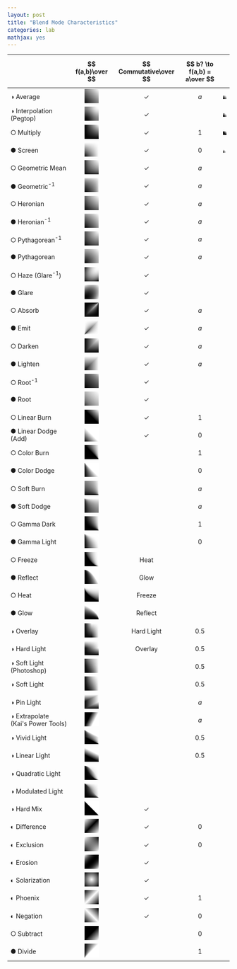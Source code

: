 ```yaml
---
layout: post
title: "Blend Mode Characteristics"
categories: lab
mathjax: yes
---
```


| | $$ f(a,b)\over $$ | $$ Commutative\over $$ | $$ b? \to f(a,b) = a\over $$ | |
| :--- | :---: | :---: | :---: | :---: |
| &#9681; Average | <img src="/img/blend-modes/Average.png" width="32"/> | &#10003; | $$ a $$ | <img src="/img/blend-modes/Average_Graph.png" width="32"/> |
| &#9681; Interpolation (Pegtop) | <img src="/img/blend-modes/Interpolation.png" width="32"/> | &#10003; | | <img src="/img/blend-modes/Interpolation_Graph.png" width="32"/> |
| &#9675; Multiply | <img src="/img/blend-modes/Multiply.png" width="32"/> | &#10003; | $$ 1 $$ | <img src="/img/blend-modes/Multiply_Graph.png" width="32"/> |
| &#9679; Screen | <img src="/img/blend-modes/Screen.png" width="32"/> | &#10003; | $$ 0 $$ | <img src="/img/blend-modes/Screen_Graph.png" width="32"/> |
| &#9675; Geometric Mean | <img src="/img/blend-modes/Geometric.png" width="32"/> | &#10003; | $$ a $$ |
| &#9679; Geometric<sup>-1</sup> | <img src="/img/blend-modes/GeometricInv.png" width="32"/> | &#10003; | $$ a $$ |
| &#9675; Heronian | <img src="/img/blend-modes/Heronian.png" width="32"/> | &#10003; | $$ a $$ |
| &#9679; Heronian<sup>-1</sup> | <img src="/img/blend-modes/HeronianInv.png" width="32"/> | &#10003; | $$ a $$ |
| &#9675; Pythagorean<sup>-1</sup> | <img src="/img/blend-modes/PythagoreanInv.png" width="32"/> | &#10003; | $$ a $$ |
| &#9679; Pythagorean | <img src="/img/blend-modes/Pythagorean.png" width="32"/> | &#10003; | $$ a $$ |
| &#9675; Haze (Glare<sup>-1</sup>) | <img src="/img/blend-modes/Haze.png" width="32"/> | &#10003; | 
| &#9679; Glare | <img src="/img/blend-modes/Glare.png" width="32"/> | &#10003; | 
| &#9675; Absorb | <img src="/img/blend-modes/Absorb.png" width="32"/> | &#10003; | $$ a $$ |
| &#9679; Emit | <img src="/img/blend-modes/Emit.png" width="32"/> | &#10003; | $$ a $$ |
| &#9675; Darken | <img src="/img/blend-modes/Darken.png" width="32"/> | &#10003; | $$ a $$ |
| &#9679; Lighten | <img src="/img/blend-modes/Lighten.png" width="32"/> | &#10003; | $$ a $$ |
| &#9675; Root<sup>-1</sup> | <img src="/img/blend-modes/RootInv.png" width="32"/> | &#10003; |
| &#9679; Root | <img src="/img/blend-modes/Root.png" width="32"/> | &#10003; |
| &#9675; Linear Burn | <img src="/img/blend-modes/LinearBurn.png" width="32"/> | &#10003; | $$ 1 $$ |
| &#9679; Linear Dodge (Add) | <img src="/img/blend-modes/Add.png" width="32"/> | &#10003; | $$ 0 $$ |
| &#9675; Color Burn | <img src="/img/blend-modes/Burn.png" width="32"/> | | $$ 1 $$ |
| &#9679; Color Dodge | <img src="/img/blend-modes/Dodge.png" width="32"/> | | $$ 0 $$ |
| &#9675; Soft Burn | <img src="/img/blend-modes/SoftBurn.png" width="32"/> | | $$ a $$ |
| &#9679; Soft Dodge | <img src="/img/blend-modes/SoftDodge.png" width="32"/> | | $$ a $$ |
| &#9675; Gamma Dark | <img src="/img/blend-modes/GammaDark.png" width="32"/> | | $$ 1 $$ |
| &#9679; Gamma Light | <img src="/img/blend-modes/GammaLight.png" width="32"/> | | $$ 0 $$ |
| &#9675; Freeze | <img src="/img/blend-modes/Freeze.png" width="32"/> | Heat |
| &#9679; Reflect | <img src="/img/blend-modes/Reflect.png" width="32"/> | Glow |
| &#9675; Heat | <img src="/img/blend-modes/Heat.png" width="32"/> | Freeze |
| &#9679; Glow | <img src="/img/blend-modes/Glow.png" width="32"/> | Reflect |
| &#9681; Overlay | <img src="/img/blend-modes/Overlay.png" width="32"/> | Hard Light | $$ 0.5 $$ |
| &#9681; Hard Light | <img src="/img/blend-modes/HardLight.png" width="32"/> | Overlay | $$ 0.5 $$ |
| &#9681; Soft Light (Photoshop) | <img src="/img/blend-modes/SoftLightPhotoshop.png" width="32"/> | | $$ 0.5 $$ |
| &#9681; Soft Light | <img src="/img/blend-modes/SoftLight.png" width="32"/> | | $$ 0.5 $$ |
| &#9681; Pin Light | <img src="/img/blend-modes/PinLight.png" width="32"/> | | $$ a $$ |
| &#9681; Extrapolate (Kai's Power Tools) | <img src="/img/blend-modes/KPTExtrapolate.png" width="32"/> | | $$ a $$ |
| &#9681; Vivid Light | <img src="/img/blend-modes/VividLight.png" width="32"/> | | $$ 0.5 $$ |
| &#9681; Linear Light | <img src="/img/blend-modes/LinearLight.png" width="32"/> | | $$ 0.5 $$ |
| &#9681; Quadratic Light | <img src="/img/blend-modes/QuadraticLight.png" width="32"/> | |
| &#9681; Modulated Light | <img src="/img/blend-modes/ModulatedLight.png" width="32"/> | |
| &#9681; Hard Mix | <img src="/img/blend-modes/HardMix.png" width="32"/> | &#10003; |
| &#9680; Difference | <img src="/img/blend-modes/Difference.png" width="32"/> | &#10003; | $$ 0 $$ |
| &#9680; Exclusion | <img src="/img/blend-modes/Exclusion.png" width="32"/> | &#10003; | $$ 0 $$ |
| &#9680; Erosion | <img src="/img/blend-modes/Erosion.png" width="32"/> | &#10003; | |
| &#9680; Solarization | <img src="/img/blend-modes/Solarize.png" width="32"/> | &#10003; |
| &#9680; Phoenix | <img src="/img/blend-modes/Phoenix.png" width="32"/> | &#10003; | $$ 1 $$ |
| &#9680; Negation | <img src="/img/blend-modes/Negation.png" width="32"/> | &#10003; |$$ 0 $$ |
| &#9675; Subtract | <img src="/img/blend-modes/Subtract.png" width="32"/> | | $$ 0 $$ |
| &#9679; Divide | <img src="/img/blend-modes/Divide.png" width="32"/> | | $$ 1 $$ |
